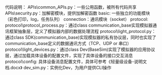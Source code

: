 代码说明：
APIs\common_APIs.py：一些公用函数，被所有代码共享
APIs\security.py：加解密模块，提供加解密函数
basic: 一些独立的功能模块（彩色打印，log，任务队列）
connection：通讯模块（socket）
protocol:
protocol\protocol_process.py：通过class communication_base实现模拟器通讯框架抽象层，定义了模拟器内部的数据处理流程
protocol\light_protocol.py：通过class SDK(communication_base)实现模拟器的私有协议层，同时也实现了communication_base定义的数据通讯方式（TCP、UDP or 串口）
protocol\light_devices.py：通过class Dev(BaseSim)实现了模拟器的应用协议层，通过加载具体设备的配置文件，实现了具体设备的接口交互消息
protocol\config: 具体设备消息配置文件，具体可参考《轻量级设备-说明文档.docx》
dev_sim.py：实例化Dev，为用户提供CLI操作
